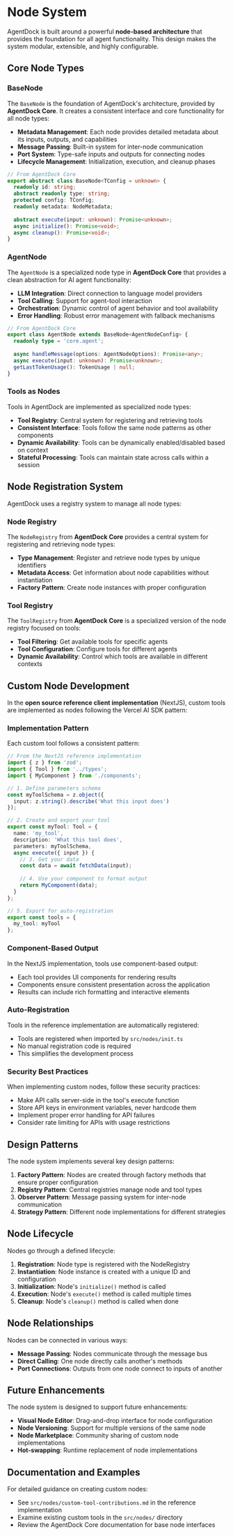 # Node System

AgentDock is built around a powerful **node-based architecture** that provides the foundation for all agent functionality. This design makes the system modular, extensible, and highly configurable.

## Core Node Types

### BaseNode

The `BaseNode` is the foundation of AgentDock's architecture, provided by **AgentDock Core**. It creates a consistent interface and core functionality for all node types:

- **Metadata Management**: Each node provides detailed metadata about its inputs, outputs, and capabilities
- **Message Passing**: Built-in system for inter-node communication
- **Port System**: Type-safe inputs and outputs for connecting nodes
- **Lifecycle Management**: Initialization, execution, and cleanup phases

```typescript
// From AgentDock Core
export abstract class BaseNode<TConfig = unknown> {
  readonly id: string;
  abstract readonly type: string;
  protected config: TConfig;
  readonly metadata: NodeMetadata;
  
  abstract execute(input: unknown): Promise<unknown>;
  async initialize(): Promise<void>;
  async cleanup(): Promise<void>;
}
```

### AgentNode

The `AgentNode` is a specialized node type in **AgentDock Core** that provides a clean abstraction for AI agent functionality:

- **LLM Integration**: Direct connection to language model providers
- **Tool Calling**: Support for agent-tool interaction
- **Orchestration**: Dynamic control of agent behavior and tool availability
- **Error Handling**: Robust error management with fallback mechanisms

```typescript
// From AgentDock Core
export class AgentNode extends BaseNode<AgentNodeConfig> {
  readonly type = 'core.agent';
  
  async handleMessage(options: AgentNodeOptions): Promise<any>;
  async execute(input: unknown): Promise<unknown>;
  getLastTokenUsage(): TokenUsage | null;
}
```

### Tools as Nodes

Tools in AgentDock are implemented as specialized node types:

- **Tool Registry**: Central system for registering and retrieving tools
- **Consistent Interface**: Tools follow the same node patterns as other components
- **Dynamic Availability**: Tools can be dynamically enabled/disabled based on context
- **Stateful Processing**: Tools can maintain state across calls within a session

## Node Registration System

AgentDock uses a registry system to manage all node types:

### Node Registry

The `NodeRegistry` from **AgentDock Core** provides a central system for registering and retrieving node types:

- **Type Management**: Register and retrieve node types by unique identifiers
- **Metadata Access**: Get information about node capabilities without instantiation
- **Factory Pattern**: Create node instances with proper configuration

### Tool Registry

The `ToolRegistry` from **AgentDock Core** is a specialized version of the node registry focused on tools:

- **Tool Filtering**: Get available tools for specific agents
- **Tool Configuration**: Configure tools for different agents
- **Dynamic Availability**: Control which tools are available in different contexts

## Custom Node Development

In the **open source reference client implementation** (NextJS), custom tools are implemented as nodes following the Vercel AI SDK pattern:

### Implementation Pattern

Each custom tool follows a consistent pattern:

```typescript
// From the NextJS reference implementation
import { z } from 'zod';
import { Tool } from '../types';
import { MyComponent } from './components';

// 1. Define parameters schema
const myToolSchema = z.object({
  input: z.string().describe('What this input does')
});

// 2. Create and export your tool
export const myTool: Tool = {
  name: 'my_tool',
  description: 'What this tool does',
  parameters: myToolSchema,
  async execute({ input }) {
    // 3. Get your data
    const data = await fetchData(input);
    
    // 4. Use your component to format output
    return MyComponent(data);
  }
};

// 5. Export for auto-registration
export const tools = {
  my_tool: myTool
};
```

### Component-Based Output

In the NextJS implementation, tools use component-based output:

- Each tool provides UI components for rendering results
- Components ensure consistent presentation across the application
- Results can include rich formatting and interactive elements

### Auto-Registration

Tools in the reference implementation are automatically registered:

- Tools are registered when imported by `src/nodes/init.ts`
- No manual registration code is required
- This simplifies the development process

### Security Best Practices

When implementing custom nodes, follow these security practices:

- Make API calls server-side in the tool's execute function
- Store API keys in environment variables, never hardcode them
- Implement proper error handling for API failures
- Consider rate limiting for APIs with usage restrictions

## Design Patterns

The node system implements several key design patterns:

1. **Factory Pattern**: Nodes are created through factory methods that ensure proper configuration
2. **Registry Pattern**: Central registries manage node and tool types
3. **Observer Pattern**: Message passing system for inter-node communication
4. **Strategy Pattern**: Different node implementations for different strategies

## Node Lifecycle

Nodes go through a defined lifecycle:

1. **Registration**: Node type is registered with the NodeRegistry
2. **Instantiation**: Node instance is created with a unique ID and configuration
3. **Initialization**: Node's `initialize()` method is called
4. **Execution**: Node's `execute()` method is called multiple times
5. **Cleanup**: Node's `cleanup()` method is called when done

## Node Relationships

Nodes can be connected in various ways:

- **Message Passing**: Nodes communicate through the message bus
- **Direct Calling**: One node directly calls another's methods
- **Port Connections**: Outputs from one node connect to inputs of another

## Future Enhancements

The node system is designed to support future enhancements:

- **Visual Node Editor**: Drag-and-drop interface for node configuration
- **Node Versioning**: Support for multiple versions of the same node
- **Node Marketplace**: Community sharing of custom node implementations
- **Hot-swapping**: Runtime replacement of node implementations

## Documentation and Examples

For detailed guidance on creating custom nodes:

- See `src/nodes/custom-tool-contributions.md` in the reference implementation
- Examine existing custom tools in the `src/nodes/` directory
- Review the AgentDock Core documentation for base node interfaces 